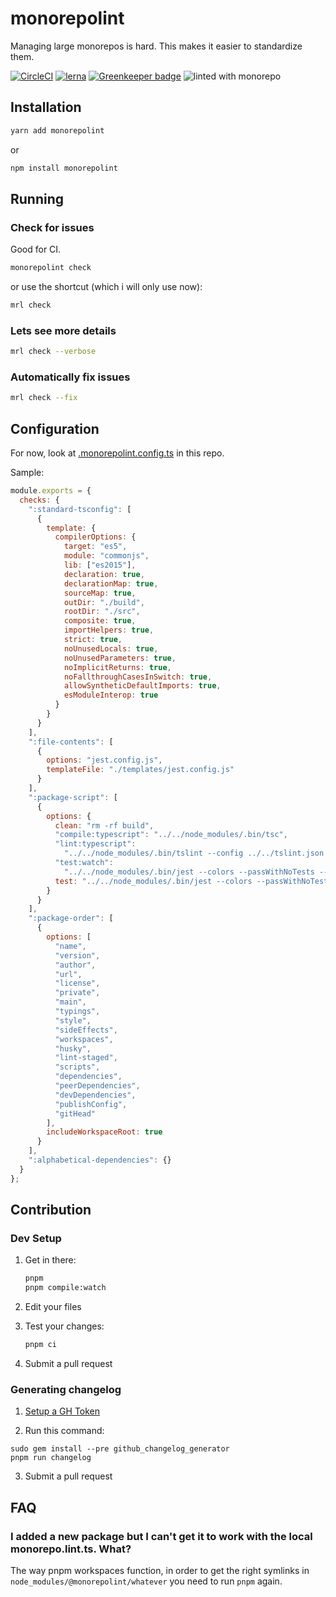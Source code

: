 # monorepolint

Managing large monorepos is hard. This makes it easier to standardize them.

[![CircleCI](https://circleci.com/gh/monorepolint/monorepolint.svg?style=shield)](https://circleci.com/gh/monorepolint/monorepolint) [![lerna](https://img.shields.io/badge/maintained%20with-lerna-cc00ff.svg)](https://lernajs.io/) [![Greenkeeper badge](https://badges.greenkeeper.io/monorepolint/monorepolint.svg)](https://greenkeeper.io/)
![linted with monorepo](https://img.shields.io/badge/linted%20with-monorepo--lint-brightgreen.svg)

## Installation

```bash
yarn add monorepolint
```

or

```bash
npm install monorepolint
```

## Running

### Check for issues

Good for CI.

```bash
monorepolint check
```

or use the shortcut (which i will only use now):

```bash
mrl check
```

### Lets see more details

```bash
mrl check --verbose
```

### Automatically fix issues

```bash
mrl check --fix
```


## Configuration

For now, look at [.monorepolint.config.ts](./.monorepolint.config.ts) in this repo.

Sample:

```js
module.exports = {
  checks: {
    ":standard-tsconfig": [
      {
        template: {
          compilerOptions: {
            target: "es5",
            module: "commonjs",
            lib: ["es2015"],
            declaration: true,
            declarationMap: true,
            sourceMap: true,
            outDir: "./build",
            rootDir: "./src",
            composite: true,
            importHelpers: true,
            strict: true,
            noUnusedLocals: true,
            noUnusedParameters: true,
            noImplicitReturns: true,
            noFallthroughCasesInSwitch: true,
            allowSyntheticDefaultImports: true,
            esModuleInterop: true
          }
        }
      }
    ],
    ":file-contents": [
      {
        options: "jest.config.js",
        templateFile: "./templates/jest.config.js"
      }
    ],
    ":package-script": [
      {
        options: {
          clean: "rm -rf build",
          "compile:typescript": "../../node_modules/.bin/tsc",
          "lint:typescript":
            "../../node_modules/.bin/tslint --config ../../tslint.json --project .",
          "test:watch":
            "../../node_modules/.bin/jest --colors --passWithNoTests --watch",
          test: "../../node_modules/.bin/jest --colors --passWithNoTests"
        }
      }
    ],
    ":package-order": [
      {
        options: [
          "name",
          "version",
          "author",
          "url",
          "license",
          "private",
          "main",
          "typings",
          "style",
          "sideEffects",
          "workspaces",
          "husky",
          "lint-staged",
          "scripts",
          "dependencies",
          "peerDependencies",
          "devDependencies",
          "publishConfig",
          "gitHead"
        ],
        includeWorkspaceRoot: true
      }
    ],
    ":alphabetical-dependencies": {}
  }
};
```

## Contribution

### Dev Setup

1. Get in there:

   ```sh
   pnpm
   pnpm compile:watch
   ```

2. Edit your files
3. Test your changes:

   ```sh
   pnpm ci
   ```

4. Submit a pull request

### Generating changelog

1. [Setup a GH Token](https://github.com/github-changelog-generator/github-changelog-generator/tree/master#github-token)

2. Run this command:

  ```shell
  sudo gem install --pre github_changelog_generator
  pnpm run changelog
  ```

3. Submit a pull request

## FAQ

### I added a new package but I can't get it to work with the local monorepo.lint.ts. What?

The way pnpm workspaces function, in order to get the right symlinks in `node_modules/@monorepolint/whatever` you need to run `pnpm` again.
